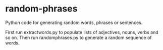 # random-phrases
Python code for generating random words, phrases or sentences.

First run extractwords.py to populate lists of adjectives, nouns, verbs and so on. Then run randomphrases.py to generate a random sequence of words.
